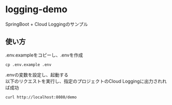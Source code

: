 # logging-demo

SpringBoot + Cloud Loggingのサンプル

## 使い方

.env.exampleをコピーし、.envを作成

```
cp .env.example .env
```

.envの変数を設定し、起動する  
以下のリクエストを実行し、指定のプロジェクトのCloud Loggingに出力されれば成功

```
curl http://localhost:8080/demo
```
